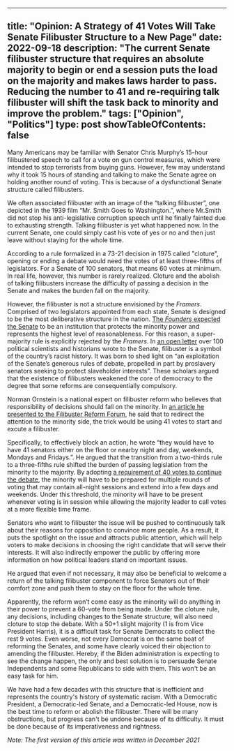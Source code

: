 
---
title: "Opinion: A Strategy of 41 Votes Will Take Senate Filibuster Structure to a New Page"
date: 2022-09-18
description: "The current Senate filibuster structure that requires an absolute majority to begin or end a session puts the load on the majority and makes laws harder to pass. Reducing the number to 41 and re-requiring talk filibuster will shift the task back to minority and improve the problem."
tags: ["Opinion", "Politics"]
type: post
showTableOfContents: false
---

Many Americans may be familiar with Senator Chris Murphy’s 15-hour filibustered speech to call for a vote on gun control measures, which were intended to stop terrorists from buying guns. However, few may understand why it took 15 hours of standing and talking to make the Senate agree on holding another round of voting. This is because of a dysfunctional Senate structure called filibusters.  

We often associated filibuster with an image of the “talking filibuster”, one depicted in the 1939 film “Mr. Smith Goes to Washington.”, where Mr.Smith did not stop his anti-legislative corruption speech until he finally fainted due to exhausting strength. Talking filibuster is yet what happened now. In the current Senate, one could simply cast his vote of yes or no and then just leave without staying for the whole time. 

According to a rule formalized in a 73-21 decision in 1975 called "cloture", opening or ending a debate would need the votes of at least three-fifths of legislators. For a Senate of 100 senators, that means 60 votes at minimum. In real life, however, this number is rarely realized. Cloture and the abolish  of talking filibusters increase the difficulty of passing a decision in the Senate and makes the burden fall on the majority.  

However, the filibuster is not a structure envisioned by the *Framers*. Comprised of two legislators appointed from each state, Senate is designed to be the most deliberative structure in the nation. [The *Founders* expected the Senate](https://guides.loc.gov/federalist-papers/text-61-70#s-lg-box-wrapper-25493449) to be an institution that protects the minority power and represents the highest level of reasonableness. For this reason, a super-majority rule is explicitly rejected by the *Framers*. In [an open letter](https://scholars-for-reform.medium.com/open-letter-on-the-history-impact-and-future-of-the-filibuster-980848a0a804) over 100 political scientists and historians wrote to the Senate, filibuster is a symbol of the country’s racist history. It was born to shed light on “an exploitation of the Senate’s generous rules of debate, propelled in part by proslavery senators seeking to protect slaveholder interests”. These scholars argued that the existence of filibusters weakened the core of democracy to the degree that some reforms are consequentially compulsory.

Norman Ornstein is a national expert on filibuster reform who believes that responsibility of decisions should fall on the minority. In [an article he presented to the Filibuster Reform Forum](https://filibusterreform.org/filibuster-reform-proposals/forty-one-votes-continue-debate), he said that to redirect the attention to the minority side, the trick would be using 41 votes to start and excute a filibuster. 

Specifically, to effectively block an action, he wrote “they would have to have 41 senators either on the floor or nearby night and day, weekends, Mondays and Fridays.”. He argued that the transition from a two-thirds rule to a three-fifths rule shifted the burden of passing legislation from the minority to the majority. By adopting [a requirement of 40 votes to continue the debate](https://www.washingtonpost.com/outlook/2021/03/02/manchin-filibuster-never-sinema/), the minority will have to be prepared for multiple rounds of voting that may contain all-night sessions and extend into a few days and weekends. Under this threshold, the minority will have to be present whenever voting is in session while allowing the majority leader to call votes at a more flexible time frame. 

Senators who want to filibuster the issue will be pushed to continuously talk about their reasons for opposition to convince more people. As a result, it puts the spotlight on the issue and attracts public attention, which will help voters to make decisions in choosing the right candidate that will serve their interests. It will also indirectly empower the public by offering more information on how political leaders stand on important issues. 

He argued that even if not necessary, it may also be beneficial to welcome a return of the talking filibuster component to force Senators out of their comfort zone and push them to stay on the floor for the whole time. 

Apparently, the reform won’t come easy as the minority will do anything in their power to prevent a 60-vote from being made. Under the cloture rule, any decisions, including changes to the Senate structure, will also need cloture to stop the debate. With a 50+1 slight majority (1 is from Vice President Harris), it is a difficult task for Senate Democrats to collect the rest 9 votes. Even worse, not every Democrat is on the same boat of reforming the Senates, and some have clearly voiced their objection to amending the filibuster. Hereby, if the Biden administration is expecting to see the change happen, the only and best solution is to persuade Senate Independents and some Republicans to side with them. This won't be an easy task for him.

We have had a few decades with this structure that is inefficient and represents the country's history of systematic racism. With a Democratic President, a Democratic-led Senate, and a Democratic-led House, now is the best time to reform or abolish the filibuster. There will be many obstructions, but progress can't be undone because of its difficulty. It must be done because of its imperativeness and rightness.    

*Note: The first version of this article was written in December 2021*

